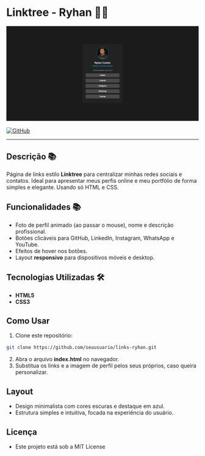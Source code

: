 # Linktree - Ryhan 🧑‍💻

![Print da página](img/previa.png)

[![GitHub](https://img.shields.io/badge/GitHub-RyhZera-181717?style=flat-square&logo=github&logoColor=white)](https://github.com/RyhZera)

---

## Descrição 📚
Página de links estilo **Linktree** para centralizar minhas redes sociais e contatos. Ideal para apresentar meus perfis online e meu portfólio de forma simples e elegante. Usando só HTML e CSS.

## Funcionalidades 📚
- Foto de perfil animado (ao passar o mouse), nome e descrição profissional.  
- Botões clicáveis para GitHub, LinkedIn, Instagram, WhatsApp e YouTube.  
- Efeitos de hover nos botões.  
- Layout **responsivo** para dispositivos móveis e desktop.

## Tecnologias Utilizadas 🛠️
- **HTML5**  
- **CSS3**  

## Como Usar
1. Clone este repositório:
```bash
git clone https://github.com/seuusuario/links-ryhan.git
```
2. Abra o arquivo **index.html** no navegador.
3. Substitua os links e a imagem de perfil pelos seus próprios, caso queira personalizar.

## Layout
- Design minimalista com cores escuras e destaque em azul.
- Estrutura simples e intuitiva, focada na experiência do usuário.

## Licença
- Este projeto está sob a MIT License

